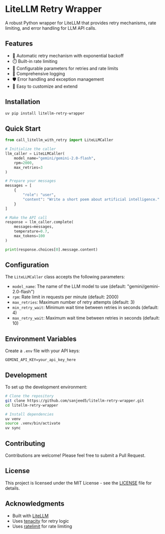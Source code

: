 # LiteLLM Retry Wrapper

A robust Python wrapper for LiteLLM that provides retry mechanisms, rate limiting, and error handling for LLM API calls.

## Features

- 🔄 Automatic retry mechanism with exponential backoff
- ⏱️ Built-in rate limiting
- 🎯 Configurable parameters for retries and rate limits
- 📝 Comprehensive logging
- 🛡️ Error handling and exception management
- 🔧 Easy to customize and extend

## Installation

```bash
uv pip install litellm-retry-wrapper
```

## Quick Start

```python
from call_litellm_with_retry import LiteLLMCaller

# Initialize the caller
llm_caller = LiteLLMCaller(
    model_name="gemini/gemini-2.0-flash",
    rpm=2000,
    max_retries=3
)

# Prepare your messages
messages = [
    {
        "role": "user",
        "content": "Write a short poem about artificial intelligence."
    }
]

# Make the API call
response = llm_caller.complete(
    messages=messages,
    temperature=0.7,
    max_tokens=100
)

print(response.choices[0].message.content)
```

## Configuration

The `LiteLLMCaller` class accepts the following parameters:

- `model_name`: The name of the LLM model to use (default: "gemini/gemini-2.0-flash")
- `rpm`: Rate limit in requests per minute (default: 2000)
- `max_retries`: Maximum number of retry attempts (default: 3)
- `min_retry_wait`: Minimum wait time between retries in seconds (default: 4)
- `max_retry_wait`: Maximum wait time between retries in seconds (default: 10)

## Environment Variables

Create a `.env` file with your API keys:

```env
GEMINI_API_KEY=your_api_key_here
```

## Development

To set up the development environment:

```bash
# Clone the repository
git clone https://github.com/sanjeed5/litellm-retry-wrapper.git
cd litellm-retry-wrapper

# Install dependencies
uv venv
source .venv/bin/activate
uv sync
```

## Contributing

Contributions are welcome! Please feel free to submit a Pull Request.

## License

This project is licensed under the MIT License - see the [LICENSE](LICENSE) file for details.

## Acknowledgments

- Built with [LiteLLM](https://github.com/BerriAI/litellm)
- Uses [tenacity](https://github.com/jd/tenacity) for retry logic
- Uses [ratelimit](https://github.com/tomasbasham/ratelimit) for rate limiting
